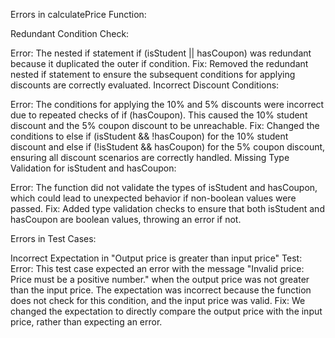 Errors in calculatePrice Function:

Redundant Condition Check:

Error: The nested if statement if (isStudent || hasCoupon) was redundant because it duplicated the outer if condition.
Fix: Removed the redundant nested if statement to ensure the subsequent conditions for applying discounts are correctly evaluated.
Incorrect Discount Conditions:

Error: The conditions for applying the 10% and 5% discounts were incorrect due to repeated checks of if (hasCoupon). This caused the 10% student discount and the 5% coupon discount to be unreachable.
Fix: Changed the conditions to else if (isStudent && !hasCoupon) for the 10% student discount and else if (!isStudent && hasCoupon) for the 5% coupon discount, ensuring all discount scenarios are correctly handled.
Missing Type Validation for isStudent and hasCoupon:

Error: The function did not validate the types of isStudent and hasCoupon, which could lead to unexpected behavior if non-boolean values were passed.
Fix: Added type validation checks to ensure that both isStudent and hasCoupon are boolean values, throwing an error if not.

Errors in Test Cases:

Incorrect Expectation in "Output price is greater than input price" Test:
Error: This test case expected an error with the message "Invalid price: Price must be a positive number." when the output price was not greater than the input price. The expectation was incorrect because the function does not check for this condition, and the input price was valid.
Fix: We changed the expectation to directly compare the output price with the input price, rather than expecting an error.
